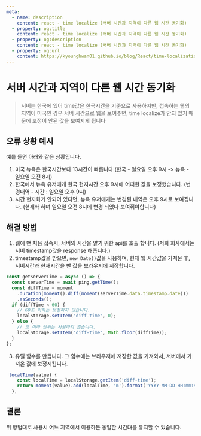 ```yaml
---
meta:
  - name: description
    content: react - time localize (서버 시간과 지역이 다른 웹 시간 동기화)
  - property: og:title
    content: react - time localize (서버 시간과 지역이 다른 웹 시간 동기화)
  - property: og:description
    content: react - time localize (서버 시간과 지역이 다른 웹 시간 동기화)
  - property: og:url
    content: https://kyounghwan01.github.io/blog/React/time-localization/
---
```


# 서버 시간과 지역이 다른 웹 시간 동기화

> 서버는 한국에 있어 time값은 한국시간을 기준으로 사용하지만, 접속하는 웹의 지역이 미국인 경우 서버 시간으로 웹을 보여주면, time localize가 안되 있기 때문에 보정이 안된 값을 보여지게 됩니다

## 오류 상황 예시

예를 들면 아래와 같은 상황입니다.

1. 미국 뉴욕은 한국시간보다 13시간이 빠릅니다 (한국 - 일요일 오후 9시 -> 뉴욕 - 일요일 오전 8시)
2. 한국에서 뉴욕 유저에게 한국 현지시간 오후 9시에 어떠한 값을 보정했습니다. (변경내역 - 시간 : 일요일 오후 9시)
3. 시간 현지화가 안되어 있다면, 뉴욕 유저에게는 변경된 내역은 오후 9시로 보여집니다. (현재화 하며 일요일 오전 8시에 변경 되었다 보여줘야합니다)

## 해결 방법

1. 웹에 맨 처음 접속시, 서버의 시간을 알기 위한 api를 호출 합니다. (저희 회사에서는 서버 timestamp값을 response 해줍니다.)
2. timestamp값을 받으면, `new Date()`값을 사용하며, 현재 웹 시간값을 가져온 후, 서버시간과 현재시간을 뺀 값을 브라우저에 저장합니다.

```js
const getServerTime = async () => {
  const serverTime = await ping.getTime();
  const diffTime = moment
    .duration(moment().diff(moment(serverTime.data.timestamp.date)))
    .asSeconds();
  if (diffTime < 60) {
    // 60초 이하는 보정하지 않습니다.
    localStorage.setItem("diff-time", 0);
  } else {
    // 초 이하 단위는 사용하지 않습니다.
    localStorage.setItem("diff-time", Math.floor(diffTime));
  }
};
```

3. 유틸 함수를 만듭니다. 그 함수에는 브라우저에 저장한 값을 가져와서, 서버에서 가져온 값에 보정시킵니다.

```js
 localTime(value) {
    const localTime = localStorage.getItem('diff-time');
    return moment(value).add(localTime, 'm').format('YYYY-MM-DD HH:mm:ss');
  },
```

## 결론

위 방법대로 사용시 어느 지역에서 이용하든 동일한 시간대를 유지할 수 있습니다.

<TagLinks />

<Disqus />
